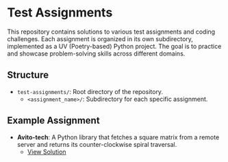 # Test Assignments

This repository contains solutions to various test assignments and coding challenges. Each assignment is organized in its own subdirectory, implemented as a UV (Poetry-based) Python project. The goal is to practice and showcase problem-solving skills across different domains.

## Structure

- `test-assignments/`: Root directory of the repository.
  - `<assignment_name>/`: Subdirectory for each specific assignment.

## Example Assignment

- **Avito-tech**: A Python library that fetches a square matrix from a remote server and returns its counter-clockwise spiral traversal.
  - [View Solution](tree/main/avito-tech)
